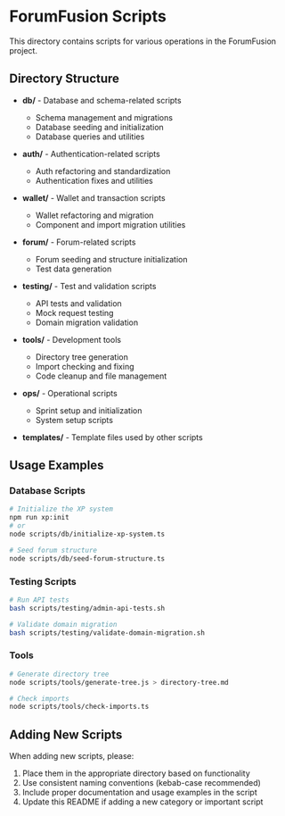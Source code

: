 # ForumFusion Scripts

This directory contains scripts for various operations in the ForumFusion project.

## Directory Structure

- **db/** - Database and schema-related scripts
  - Schema management and migrations
  - Database seeding and initialization
  - Database queries and utilities

- **auth/** - Authentication-related scripts
  - Auth refactoring and standardization
  - Authentication fixes and utilities

- **wallet/** - Wallet and transaction scripts
  - Wallet refactoring and migration
  - Component and import migration utilities

- **forum/** - Forum-related scripts
  - Forum seeding and structure initialization
  - Test data generation

- **testing/** - Test and validation scripts
  - API tests and validation
  - Mock request testing
  - Domain migration validation

- **tools/** - Development tools
  - Directory tree generation
  - Import checking and fixing
  - Code cleanup and file management

- **ops/** - Operational scripts
  - Sprint setup and initialization
  - System setup scripts

- **templates/** - Template files used by other scripts

## Usage Examples

### Database Scripts

```bash
# Initialize the XP system
npm run xp:init
# or
node scripts/db/initialize-xp-system.ts

# Seed forum structure
node scripts/db/seed-forum-structure.ts
```

### Testing Scripts

```bash
# Run API tests
bash scripts/testing/admin-api-tests.sh

# Validate domain migration
bash scripts/testing/validate-domain-migration.sh
```

### Tools

```bash
# Generate directory tree
node scripts/tools/generate-tree.js > directory-tree.md

# Check imports
node scripts/tools/check-imports.ts
```

## Adding New Scripts

When adding new scripts, please:

1. Place them in the appropriate directory based on functionality
2. Use consistent naming conventions (kebab-case recommended)
3. Include proper documentation and usage examples in the script
4. Update this README if adding a new category or important script 